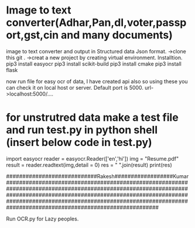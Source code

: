 # Image to text converter(Adhar,Pan,dl,voter,passport,gst,cin and many documents)
image to text converter and output in Structured data Json format.
->clone this git .
->creat a new project by creating virtual environment.
Installtion.
pip3 install easyocr
pip3 install scikit-build
pip3 install cmake
pip3 install flask



now run  file for easy ocr of data,
I have created api also so using these you can check it on local host or server.
Default port is 5000.
url->localhost:5000/....



# for unstrutred data make a test file and run test.py in python shell (insert below code in test.py)


import easyocr
reader = easyocr.Reader(['en','hi'])
img = "Resume.pdf"
result = reader.readtext(img,detail = 0)
res =  " ".join(result)
print(res)

############################Rakesh##################Kumar###############################################################################################################################################################################################################################################################################
 
 Run OCR.py for Lazy peoples.
